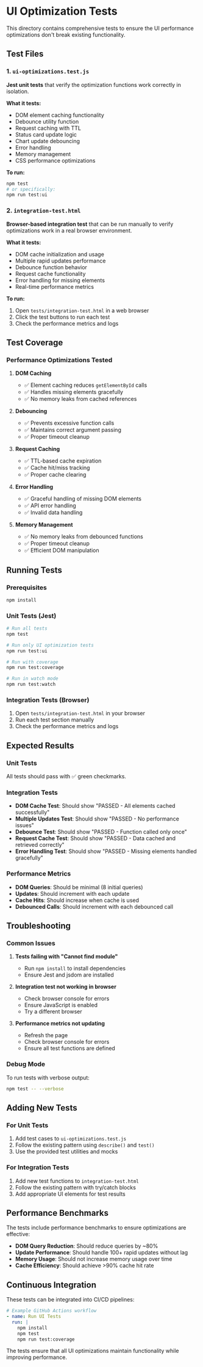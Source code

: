 # UI Optimization Tests

This directory contains comprehensive tests to ensure the UI performance optimizations don't break existing functionality.

## Test Files

### 1. `ui-optimizations.test.js`
**Jest unit tests** that verify the optimization functions work correctly in isolation.

**What it tests:**
- DOM element caching functionality
- Debounce utility function
- Request caching with TTL
- Status card update logic
- Chart update debouncing
- Error handling
- Memory management
- CSS performance optimizations

**To run:**
```bash
npm test
# or specifically:
npm run test:ui
```

### 2. `integration-test.html`
**Browser-based integration test** that can be run manually to verify optimizations work in a real browser environment.

**What it tests:**
- DOM cache initialization and usage
- Multiple rapid updates performance
- Debounce function behavior
- Request cache functionality
- Error handling for missing elements
- Real-time performance metrics

**To run:**
1. Open `tests/integration-test.html` in a web browser
2. Click the test buttons to run each test
3. Check the performance metrics and logs

## Test Coverage

### Performance Optimizations Tested

1. **DOM Caching**
   - ✅ Element caching reduces `getElementById` calls
   - ✅ Handles missing elements gracefully
   - ✅ No memory leaks from cached references

2. **Debouncing**
   - ✅ Prevents excessive function calls
   - ✅ Maintains correct argument passing
   - ✅ Proper timeout cleanup

3. **Request Caching**
   - ✅ TTL-based cache expiration
   - ✅ Cache hit/miss tracking
   - ✅ Proper cache clearing

4. **Error Handling**
   - ✅ Graceful handling of missing DOM elements
   - ✅ API error handling
   - ✅ Invalid data handling

5. **Memory Management**
   - ✅ No memory leaks from debounced functions
   - ✅ Proper timeout cleanup
   - ✅ Efficient DOM manipulation

## Running Tests

### Prerequisites
```bash
npm install
```

### Unit Tests (Jest)
```bash
# Run all tests
npm test

# Run only UI optimization tests
npm run test:ui

# Run with coverage
npm run test:coverage

# Run in watch mode
npm run test:watch
```

### Integration Tests (Browser)
1. Open `tests/integration-test.html` in your browser
2. Run each test section manually
3. Check the performance metrics and logs

## Expected Results

### Unit Tests
All tests should pass with ✅ green checkmarks.

### Integration Tests
- **DOM Cache Test**: Should show "PASSED - All elements cached successfully"
- **Multiple Updates Test**: Should show "PASSED - No performance issues"
- **Debounce Test**: Should show "PASSED - Function called only once"
- **Request Cache Test**: Should show "PASSED - Data cached and retrieved correctly"
- **Error Handling Test**: Should show "PASSED - Missing elements handled gracefully"

### Performance Metrics
- **DOM Queries**: Should be minimal (8 initial queries)
- **Updates**: Should increment with each update
- **Cache Hits**: Should increase when cache is used
- **Debounced Calls**: Should increment with each debounced call

## Troubleshooting

### Common Issues

1. **Tests failing with "Cannot find module"**
   - Run `npm install` to install dependencies
   - Ensure Jest and jsdom are installed

2. **Integration test not working in browser**
   - Check browser console for errors
   - Ensure JavaScript is enabled
   - Try a different browser

3. **Performance metrics not updating**
   - Refresh the page
   - Check browser console for errors
   - Ensure all test functions are defined

### Debug Mode
To run tests with verbose output:
```bash
npm test -- --verbose
```

## Adding New Tests

### For Unit Tests
1. Add test cases to `ui-optimizations.test.js`
2. Follow the existing pattern using `describe()` and `test()`
3. Use the provided test utilities and mocks

### For Integration Tests
1. Add new test functions to `integration-test.html`
2. Follow the existing pattern with try/catch blocks
3. Add appropriate UI elements for test results

## Performance Benchmarks

The tests include performance benchmarks to ensure optimizations are effective:

- **DOM Query Reduction**: Should reduce queries by ~80%
- **Update Performance**: Should handle 100+ rapid updates without lag
- **Memory Usage**: Should not increase memory usage over time
- **Cache Efficiency**: Should achieve >90% cache hit rate

## Continuous Integration

These tests can be integrated into CI/CD pipelines:

```yaml
# Example GitHub Actions workflow
- name: Run UI Tests
  run: |
    npm install
    npm test
    npm run test:coverage
```

The tests ensure that all UI optimizations maintain functionality while improving performance. 